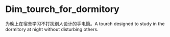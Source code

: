# Dim_tourch_for_dormitory
为晚上在宿舍学习不打扰别人设计的手电筒。A tourch designed to study in the dormitory at night without disturbing others.
